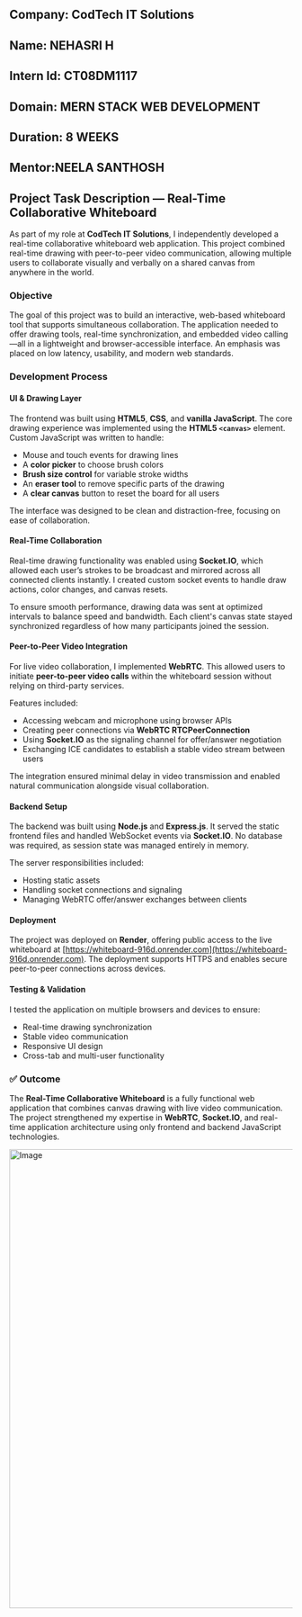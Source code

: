 ## Company: CodTech IT Solutions  
##  Name: NEHASRI H
##  Intern Id: CT08DM1117
##  Domain: MERN STACK WEB DEVELOPMENT
##  Duration: 8 WEEKS
##  Mentor:NEELA SANTHOSH

##  Project Task Description — Real-Time Collaborative Whiteboard

As part of my role at **CodTech IT Solutions**, I independently developed a real-time collaborative whiteboard web application. This project combined real-time drawing with peer-to-peer video communication, allowing multiple users to collaborate visually and verbally on a shared canvas from anywhere in the world.

### Objective  
The goal of this project was to build an interactive, web-based whiteboard tool that supports simultaneous collaboration. The application needed to offer drawing tools, real-time synchronization, and embedded video calling—all in a lightweight and browser-accessible interface. An emphasis was placed on low latency, usability, and modern web standards.

###  Development Process  

#### UI & Drawing Layer  
The frontend was built using **HTML5**, **CSS**, and **vanilla JavaScript**. The core drawing experience was implemented using the **HTML5 `<canvas>`** element. Custom JavaScript was written to handle:
- Mouse and touch events for drawing lines  
- A **color picker** to choose brush colors  
- **Brush size control** for variable stroke widths  
- An **eraser tool** to remove specific parts of the drawing  
- A **clear canvas** button to reset the board for all users  

The interface was designed to be clean and distraction-free, focusing on ease of collaboration.

#### Real-Time Collaboration  
Real-time drawing functionality was enabled using **Socket.IO**, which allowed each user’s strokes to be broadcast and mirrored across all connected clients instantly. I created custom socket events to handle draw actions, color changes, and canvas resets.

To ensure smooth performance, drawing data was sent at optimized intervals to balance speed and bandwidth. Each client's canvas state stayed synchronized regardless of how many participants joined the session.

#### Peer-to-Peer Video Integration  
For live video collaboration, I implemented **WebRTC**. This allowed users to initiate **peer-to-peer video calls** within the whiteboard session without relying on third-party services.

Features included:
- Accessing webcam and microphone using browser APIs  
- Creating peer connections via **WebRTC RTCPeerConnection**  
- Using **Socket.IO** as the signaling channel for offer/answer negotiation  
- Exchanging ICE candidates to establish a stable video stream between users  

The integration ensured minimal delay in video transmission and enabled natural communication alongside visual collaboration.

#### Backend Setup  
The backend was built using **Node.js** and **Express.js**. It served the static frontend files and handled WebSocket events via **Socket.IO**. No database was required, as session state was managed entirely in memory.

The server responsibilities included:
- Hosting static assets  
- Handling socket connections and signaling  
- Managing WebRTC offer/answer exchanges between clients

#### Deployment  
The project was deployed on **Render**, offering public access to the live whiteboard at [https://whiteboard-916d.onrender.com](https://whiteboard-916d.onrender.com). The deployment supports HTTPS and enables secure peer-to-peer connections across devices.

#### Testing & Validation  
I tested the application on multiple browsers and devices to ensure:
- Real-time drawing synchronization  
- Stable video communication  
- Responsive UI design  
- Cross-tab and multi-user functionality

### ✅ Outcome  
The **Real-Time Collaborative Whiteboard** is a fully functional web application that combines canvas drawing with live video communication. The project strengthened my expertise in **WebRTC**, **Socket.IO**, and real-time application architecture using only frontend and backend JavaScript technologies.

<img width="1849" height="816" alt="Image" src="https://github.com/user-attachments/assets/c983551b-8a8b-42fd-ae62-c74e12fe9fec" />

